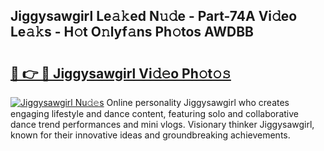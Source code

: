 ## Jiggysawgirl Le𝚊𝚔ed N𝚞𝚍e - Part-74A Vi𝚍eo Le𝚊𝚔s - H𝚘t O𝚗lyf𝚊ns Ph𝚘tos AWDBB

# <h2><a href="http://hf5e5u2.feru.top/?c=Jiggysawgirl">🔗 👉 🔴 Jiggysawgirl Vi𝚍𝚎o Ph𝚘t𝚘𝚜</a></h2>

[![Jiggysawgirl Nu𝚍𝚎s](https://i.imgur.com/0TWrTi3.gif)](http://hf5e5u2.feru.top/?c=Jiggysawgirl)
Online personality Jiggysawgirl who creates engaging lifestyle and dance content, featuring solo and collaborative dance trend performances and mini vlogs. Visionary thinker Jiggysawgirl, known for their innovative ideas and groundbreaking achievements. 
